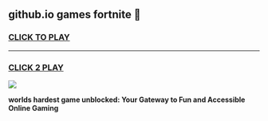 
## github.io games fortnite 👋
<h3>
<a href="https://premium.freeplayer.one?title=github.io_games_fortnite&ref=13F">CLICK TO PLAY</a></h3>
<hr>

<h3>
<a href="https://premium.freeplayer.one?title=github.io_games_fortnite&ref=13F">CLICK 2 PLAY</a>
  
</h3>

<a href="https://premium.freeplayer.one?title=github.io_games_fortnite&ref=12F/"><img src="https://clearcache.store/games.png"></a>


**worlds hardest game unblocked: Your Gateway to Fun and Accessible Online Gaming**
